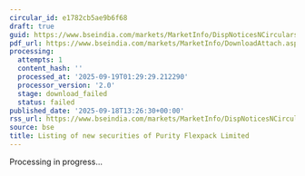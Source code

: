 ```yaml
---
circular_id: e1782cb5ae9b6f68
draft: true
guid: https://www.bseindia.com/markets/MarketInfo/DispNoticesNCirculars.aspx?Noticeid={AA7AA513-9AC3-40CC-A309-FAD84BBB91EF}&noticeno=20250918-47&dt=09/18/2025&icount=47&totcount=63&flag=0
pdf_url: https://www.bseindia.com/markets/MarketInfo/DownloadAttach.aspx?id=20250918-47&attachedId=
processing:
  attempts: 1
  content_hash: ''
  processed_at: '2025-09-19T01:29:29.212290'
  processor_version: '2.0'
  stage: download_failed
  status: failed
published_date: '2025-09-18T13:26:30+00:00'
rss_url: https://www.bseindia.com/markets/MarketInfo/DispNoticesNCirculars.aspx?Noticeid={AA7AA513-9AC3-40CC-A309-FAD84BBB91EF}&noticeno=20250918-47&dt=09/18/2025&icount=47&totcount=63&flag=0
source: bse
title: Listing of new securities of Purity Flexpack Limited
---
```


Processing in progress...